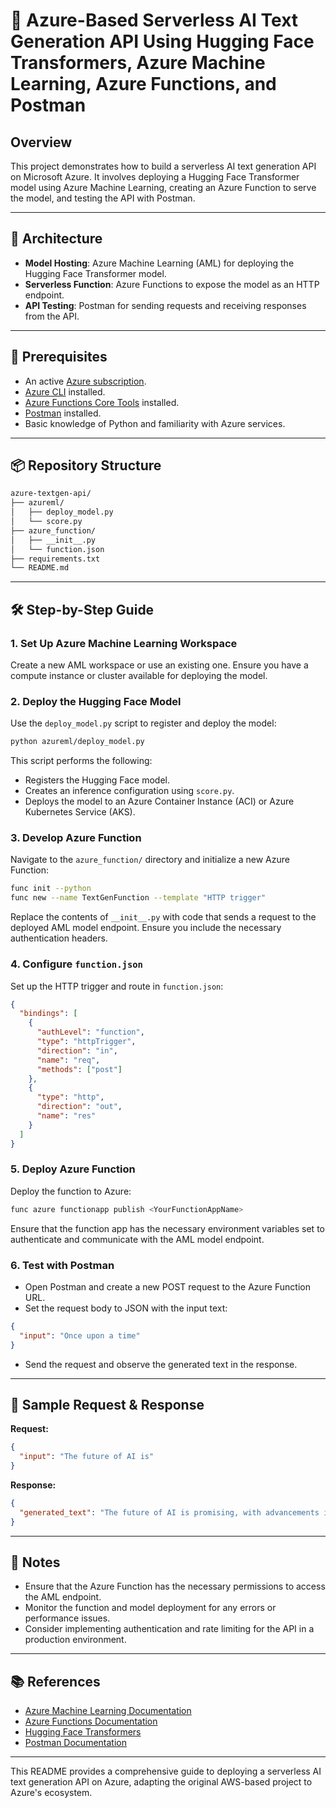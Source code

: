
# 🚀 Azure-Based Serverless AI Text Generation API Using Hugging Face Transformers, Azure Machine Learning, Azure Functions, and Postman

## Overview

This project demonstrates how to build a serverless AI text generation API on Microsoft Azure. It involves deploying a Hugging Face Transformer model using Azure Machine Learning, creating an Azure Function to serve the model, and testing the API with Postman.

---

## 🧱 Architecture

- **Model Hosting**: Azure Machine Learning (AML) for deploying the Hugging Face Transformer model.
- **Serverless Function**: Azure Functions to expose the model as an HTTP endpoint.
- **API Testing**: Postman for sending requests and receiving responses from the API.

---

## 🧰 Prerequisites

- An active [Azure subscription](https://azure.microsoft.com/free/).
- [Azure CLI](https://learn.microsoft.com/cli/azure/install-azure-cli) installed.
- [Azure Functions Core Tools](https://learn.microsoft.com/azure/azure-functions/functions-run-local) installed.
- [Postman](https://www.postman.com/downloads/) installed.
- Basic knowledge of Python and familiarity with Azure services.

---

## 📦 Repository Structure

```bash
azure-textgen-api/
├── azureml/
│   ├── deploy_model.py
│   └── score.py
├── azure_function/
│   ├── __init__.py
│   └── function.json
├── requirements.txt
└── README.md
```

---

## 🛠️ Step-by-Step Guide

### 1. Set Up Azure Machine Learning Workspace

Create a new AML workspace or use an existing one. Ensure you have a compute instance or cluster available for deploying the model.

### 2. Deploy the Hugging Face Model

Use the `deploy_model.py` script to register and deploy the model:

```bash
python azureml/deploy_model.py
```

This script performs the following:
- Registers the Hugging Face model.
- Creates an inference configuration using `score.py`.
- Deploys the model to an Azure Container Instance (ACI) or Azure Kubernetes Service (AKS).

### 3. Develop Azure Function

Navigate to the `azure_function/` directory and initialize a new Azure Function:

```bash
func init --python
func new --name TextGenFunction --template "HTTP trigger"
```

Replace the contents of `__init__.py` with code that sends a request to the deployed AML model endpoint. Ensure you include the necessary authentication headers.

### 4. Configure `function.json`

Set up the HTTP trigger and route in `function.json`:

```json
{
  "bindings": [
    {
      "authLevel": "function",
      "type": "httpTrigger",
      "direction": "in",
      "name": "req",
      "methods": ["post"]
    },
    {
      "type": "http",
      "direction": "out",
      "name": "res"
    }
  ]
}
```

### 5. Deploy Azure Function

Deploy the function to Azure:

```bash
func azure functionapp publish <YourFunctionAppName>
```

Ensure that the function app has the necessary environment variables set to authenticate and communicate with the AML model endpoint.

### 6. Test with Postman

- Open Postman and create a new POST request to the Azure Function URL.
- Set the request body to JSON with the input text:

```json
{
  "input": "Once upon a time"
}
```

- Send the request and observe the generated text in the response.

---

## 🧪 Sample Request & Response

**Request:**

```json
{
  "input": "The future of AI is"
}
```

**Response:**

```json
{
  "generated_text": "The future of AI is promising, with advancements in machine learning and deep learning leading to more intelligent systems."
}
```

---

## 📌 Notes

- Ensure that the Azure Function has the necessary permissions to access the AML endpoint.
- Monitor the function and model deployment for any errors or performance issues.
- Consider implementing authentication and rate limiting for the API in a production environment.

---

## 📚 References

- [Azure Machine Learning Documentation](https://learn.microsoft.com/azure/machine-learning/)
- [Azure Functions Documentation](https://learn.microsoft.com/azure/azure-functions/)
- [Hugging Face Transformers](https://huggingface.co/transformers/)
- [Postman Documentation](https://learning.postman.com/docs/getting-started/introduction/)

---

This README provides a comprehensive guide to deploying a serverless AI text generation API on Azure, adapting the original AWS-based project to Azure's ecosystem.
